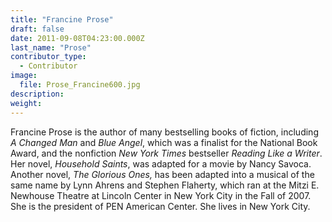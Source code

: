 ```yaml
---
title: "Francine Prose"
draft: false
date: 2011-09-08T04:23:00.000Z
last_name: "Prose"
contributor_type:
  - Contributor
image:
  file: Prose_Francine600.jpg
description:
weight:
---
```


Francine Prose is the author of many bestselling books of fiction, including _A Changed Man_ and _Blue Angel_, which was a finalist for the National Book Award, and the nonfiction _New York Times_ bestseller _Reading Like a Writer_. Her novel, _Household Saints_, was adapted for a movie by Nancy Savoca. Another novel, _The Glorious Ones,_ has been adapted into a musical of the same name by Lynn Ahrens and Stephen Flaherty, which ran at the Mitzi E. Newhouse Theatre at Lincoln Center in New York City in the Fall of 2007. She is the president of PEN American Center. She lives in New York City.

